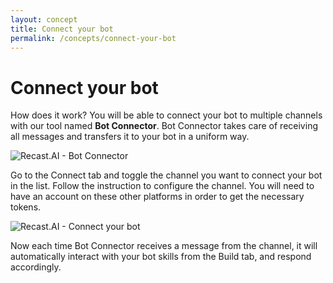 ```yaml
---
layout: concept
title: Connect your bot
permalink: /concepts/connect-your-bot
---
```


# Connect your bot

How does it work? You will be able to connect your bot to multiple channels with our tool named **Bot Connector**.
Bot Connector takes care of receiving all messages and transfers it to your bot in a uniform way.

![Recast.AI - Bot Connector](https://cdn.recast.ai/man/recast-ai-how-work.png)

Go to the Connect tab and toggle the channel you want to connect your bot in the list.
Follow the instruction to configure the channel.
You will need to have an account on these other platforms in order to get the necessary tokens.

![Recast.AI - Connect your bot](https://cdn.recast.ai/man/recast-ai-connectc.png)

Now each time Bot Connector receives a message from the channel, it will automatically interact with your bot skills from the Build tab, and respond accordingly.

